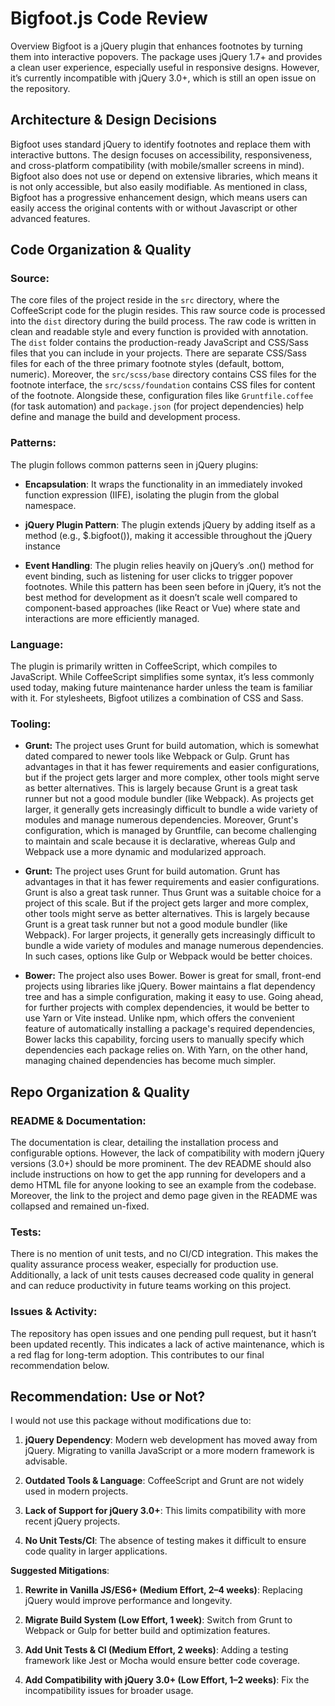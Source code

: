 # Bigfoot.js Code Review

Overview
Bigfoot is a jQuery plugin that enhances footnotes by turning them into interactive popovers. The package uses jQuery 1.7+ and provides a clean user experience, especially useful in responsive designs. However, it’s currently incompatible with jQuery 3.0+, which is still an open issue on the repository.

## Architecture & Design Decisions

Bigfoot uses standard jQuery to identify footnotes and replace them with interactive buttons. The design focuses on accessibility, responsiveness, and cross-platform compatibility (with mobile/smaller screens in mind). Bigfoot also does not use or depend on extensive libraries, which means it is not only accessible, but also easily modifiable. As mentioned in class, Bigfoot has a progressive enhancement design, which means users can easily access the original contents with or without Javascript or other advanced features.

## Code Organization & Quality

### Source:

The core files of the project reside in the `src` directory, where the CoffeeScript code for the plugin resides. This raw source code is processed into the `dist` directory during the build process. The raw code is written in clean and readable style and every function is provided with annotation. The `dist` folder contains the production-ready JavaScript and CSS/Sass files that you can include in your projects. There are separate CSS/Sass files for each of the three primary footnote styles (default, bottom, numeric). Moreover, the `src/scss/base` directory contains CSS files for the footnote interface, the `src/scss/foundation` contains CSS files for content of the footnote. Alongside these, configuration files like `Gruntfile.coffee` (for task automation) and `package.json` (for project dependencies) help define and manage the build and development process.

### Patterns:

The plugin follows common patterns seen in jQuery plugins:

- **Encapsulation**: It wraps the functionality in an immediately invoked function expression (IIFE), isolating the plugin from the global namespace.

- **jQuery Plugin Pattern**: The plugin extends jQuery by adding itself as a method (e.g., $.bigfoot()), making it accessible throughout the jQuery instance

- **Event Handling**: The plugin relies heavily on jQuery’s .on() method for event binding, such as listening for user clicks to trigger popover footnotes. While this pattern has been seen before in jQuery, it’s not the best method for development as it doesn’t scale well compared to component-based approaches (like React or Vue) where state and interactions are more efficiently managed.

### Language:

The plugin is primarily written in CoffeeScript, which compiles to JavaScript. While CoffeeScript simplifies some syntax, it’s less commonly used today, making future maintenance harder unless the team is familiar with it. For stylesheets, Bigfoot utilizes a combination of CSS and Sass.

### Tooling:

- **Grunt:** The project uses Grunt for build automation, which is somewhat dated compared to newer tools like Webpack or Gulp. Grunt has advantages in that it has fewer requirements and easier configurations, but if the project gets larger and more complex, other tools might serve as better alternatives. This is largely because Grunt is a great task runner but not a good module bundler (like Webpack). As projects get larger, it generally gets increasingly difficult to bundle a wide variety of modules and manage numerous dependencies. Moreover, Grunt's configuration, which is managed by Gruntfile, can become challenging to maintain and scale because it is declarative, whereas Gulp and Webpack use a more dynamic and modularized approach.

- **Grunt:** The project uses Grunt for build automation. Grunt has advantages in that it has fewer requirements and easier configurations. Grunt is also a great task runner. Thus Grunt was a suitable choice for a project of this scale. But if the project gets larger and more complex, other tools might serve as better alternatives. This is largely because Grunt is a great task runner but not a good module bundler (like Webpack). For larger projects, it generally gets increasingly difficult to bundle a wide variety of modules and manage numerous dependencies. In such cases, options like Gulp or Webpack would be better choices.

- **Bower:** The project also uses Bower. Bower is great for small, front-end projects using libraries like jQuery. Bower maintains a flat dependency tree and has a simple configuration, making it easy to use. Going ahead, for further projects with complex dependencies, it would be better to use Yarn or Vite instead. Unlike npm, which offers the convenient feature of automatically installing a package's required dependencies, Bower lacks this capability, forcing users to manually specify which dependencies each package relies on. With Yarn, on the other hand, managing chained dependencies has become much simpler.

## Repo Organization & Quality

### README & Documentation:

The documentation is clear, detailing the installation process and configurable options. However, the lack of compatibility with modern jQuery versions (3.0+) should be more prominent. The dev README should also include instructions on how to get the app running for developers and a demo HTML file for anyone looking to see an example from the codebase. Moreover, the link to the project and demo page given in the README was collapsed and remained un-fixed.

### Tests:

There is no mention of unit tests, and no CI/CD integration. This makes the quality assurance process weaker, especially for production use. Additionally, a lack of unit tests causes decreased code quality in general and can reduce productivity in future teams working on this project.

### Issues & Activity:

The repository has open issues and one pending pull request, but it hasn’t been updated recently. This indicates a lack of active maintenance, which is a red flag for long-term adoption. This contributes to our final recommendation below.

## Recommendation: Use or Not?

I would not use this package without modifications due to:

1. **jQuery Dependency**: Modern web development has moved away from jQuery. Migrating to vanilla JavaScript or a more modern framework is advisable.

2. **Outdated Tools & Language**: CoffeeScript and Grunt are not widely used in modern projects.

3. **Lack of Support for jQuery 3.0+**: This limits compatibility with more recent jQuery projects.

4. **No Unit Tests/CI**: The absence of testing makes it difficult to ensure code quality in larger applications.

**Suggested Mitigations**:

1. **Rewrite in Vanilla JS/ES6+ (Medium Effort, 2–4 weeks)**: Replacing jQuery would improve performance and longevity.

2. **Migrate Build System (Low Effort, 1 week)**: Switch from Grunt to Webpack or Gulp for better build and optimization features.

3. **Add Unit Tests & CI (Medium Effort, 2 weeks)**: Adding a testing framework like Jest or Mocha would ensure better code coverage.

4. **Add Compatibility with jQuery 3.0+ (Low Effort, 1–2 weeks)**: Fix the incompatibility issues for broader usage.
